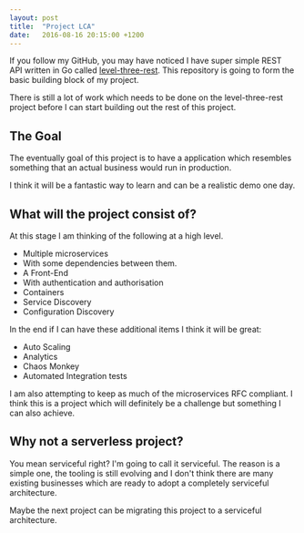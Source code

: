 ```yaml
---
layout: post
title:  "Project LCA"
date:   2016-08-16 20:15:00 +1200
---
```

If you follow my GitHub, you may have noticed I have super simple REST API written in Go called [level-three-rest](https://github.com/bhavikkumar/level-three-rest). This repository is going to form the basic building block of my project.

There is still a lot of work which needs to be done on the level-three-rest project before I can start building out the rest of this project.

## The Goal
The eventually goal of this project is to have a application which resembles something that an actual business would run in production.

I think it will be a fantastic way to learn and can be a realistic demo one day.

## What will the project consist of?
At this stage I am thinking of the following at a high level.

 - Multiple microservices
  - With some dependencies between them.
 - A Front-End
  - With authentication and authorisation
 - Containers
 - Service Discovery
 - Configuration Discovery

In the end if I can have these additional items I think it will be great:

- Auto Scaling
- Analytics
- Chaos Monkey
- Automated Integration tests

I am also attempting to keep as much of the microservices RFC compliant. I think this is a project which will definitely be a challenge but something I can also achieve.

## Why not a serverless project?
You mean serviceful right? I'm going to call it serviceful. The reason is a simple one, the tooling is still evolving and I don't think there are many existing businesses which are ready to adopt a completely serviceful architecture.

Maybe the next project can be migrating this project to a serviceful architecture.
